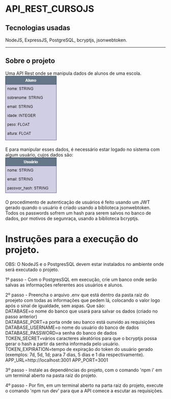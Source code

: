 # API_REST_CURSOJS

<h2>Tecnologias usadas</h2>
NodeJS, ExpressJS, PostgreSQL, bcryptjs, jsonwebtoken.
<hr>

<h2>Sobre o projeto</h2>
Uma API Rest onde se manipula dados de alunos de uma escola.  <br>
<img src="imgs-readme/Aluno.png" />

E para manipular esses dados, é necessário estar logado no sistema com algum usuário, cujos dados são: <br>
<img src="imgs-readme/User.png" />

O procedimento de autenticação de usuários é feito usando um JWT gerado quando o usuário é criado usando a biblioteca jsonwebtoken. <br>
Todos os passwords sofrem um hash para serem salvos no banco de dados, por motivos de segunraça, usando a biblioteca bcryptjs.

# Instruções para a execução do projeto. 
OBS: O NodeJS e o PostgresSQL devem estar instalados no ambiente onde será executado o projeto.

1º passo - Com o PostgresSQL em execução, crie um banco onde serão salvas as informações referentes aos usuários e alunos.

2º passo - Preencha o arquivo .env que está dentro da pasta raiz  do proejeto com todas as informações que pedem lá, colocando o valor logo após o sinal de igualdade, sem aspas. Que são:<br> 
DATABASE=o nome do banco que usará para salvar os dados (criado no passo anterior) <br>
DATABASE_PORT=a porta onde seu banco está ounvido as requisições <br>
DATABASE_USERNAME=o nome do usuário do banco de dados <br>
DATABASE_PASSWORD=a senha do banco de dados <br>
TOKEN_SECRET=vários caracteres aleatórios para que o bcryptjs possa gerar o hash a partir da senha informada pelo usuário.<br>
TOKEN_EXPIRATION=tempo de expiração do token do usuário gerado (exemplos: 7d, 5d, 1d; para 7 dias, 5 dias e 1 dia  respectivamente).
APP_URL=http://localhost:3001
APP_PORT=3001


3º passo - Instale as dependências do projeto, com o comando 'npm i' em um terminal aberto na pasta raiz do projeto.

4º passo - Por fim, em um terminal aberto na parta raiz do projeto, execute o comando 'npm run dev' para que a API comece a escutar as requisições.
